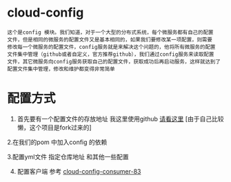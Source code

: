 # cloud-config
    这个是config 模块。我们知道，对于一个大型的分布式系统，每个微服务都有自己的配置
    文件，但是相同的微服务的配置文件又是基本相同的，如果我们要修改某一项配置，则需要
    修改每一个微服务的配置文件，config服务就是来解决这个问题的，他将所有微服务的配置
    文件集中管理（github或者自定义，官方推荐github），我们通过config服务来读取配置
    文件，其它微服务向config服务获取自己的配置文件，获取成功后再启动服务，这样就达到了
    配置文件集中管理，修改和维护都变得非常简单

# 配置方式
   1. 首先要有一个配置文件的存放地址 我这里使用github [请看这里](https://github.com/811105717/microservicecloud-config)
    [由于自己比较懒，这个项目是fork过来的]
   
   2.在我们的pom 中加入config 的依赖
   
   3.配置yml文件 指定仓库地址 和其他一些配置  
   
   4. 配置客户端 参考 [cloud-config-consumer-83]()
   
